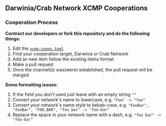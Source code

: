 ## Darwinia/Crab Network XCMP Cooperations

### Cooperation Process
**Contract our developers or fork this repository and do the following things:**
1. Edit the [`xcmp-coops.toml`](xcmp-coops.toml)
2. Find your cooperation target, Darwinia or Crab Network
3. Add an new item follow the existing items format
4. Make a pull request
5. Once the channel(s) was(were) established, the pull request will be merged

**Some formatting issues:**
1. If the field you don't used just leave with an empty string `""`
2. Convert your network's name to lowercase, e.g. `"Foo" -> "foo"`
3. Convert your network's name style to kebab-case, e.g. `"FooBar", "fooBar", "FOO_BAR", "foo_bar" -> "foo-bar"`
4. Replace the space in your network name with a dash, e.g. `"foo bar" -> "foo-bar"`
